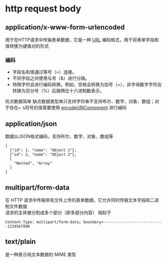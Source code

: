 # http request body

## application/x-www-form-urlencoded
用于在HTTP请求中传输表单数据，它是一种 [URL](/frontend/url.md) 编码格式，用于将表单字段和值转换为键值对的形式

### 编码
* 字段名和值通过等号（=）连接。
* 不同字段之间使用与号（&）进行分隔。
* 特殊字符会进行编码转换。例如，空格会转换为加号（+），非字母数字字符会转换为百分号（%）后跟两位十六进制数表示。

优点数据简单
缺点数据类型单只支持字符串不支持布尔、数字、对象、数组；对于存在`= &`符号的值需要使用 [encodeURIComponent](/frontend/url.md#encodeuricomponent) 进行编码

## application/json
数据以JSON格式编码，支持布尔、数字、对象、数组等
```
[
  {"id": 1, "name": "Object 1"},
  {"id": 2, "name": "Object 2"},
  [
    "Nested", "Array"
  ]
]
```

## multipart/form-data
在 HTTP 请求中传输带有文件上传的表单数据。它允许同时传输文本字段和二进制文件数据  
请求的主体被分割成多个部分（即多部分内容）
相较于 
```
Content-Type: multipart/form-data; boundary=---------------------------1234567890
```

## text/plain
是一种表示纯文本数据的 MIME 类型
